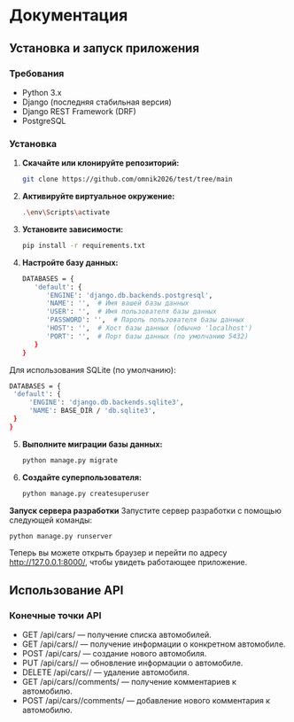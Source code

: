# Документация

## Установка и запуск приложения

### Требования

- Python 3.x
- Django (последняя стабильная версия)
- Django REST Framework (DRF)
- PostgreSQL

### Установка

1. **Скачайте или клонируйте репозиторий:**

   ```bash
   git clone https://github.com/omnik2026/test/tree/main

2. **Активируйте виртуальное окружение:**

   ```bash
   .\env\Scripts\activate

3. **Установите зависимости:**

   ```bash
   pip install -r requirements.txt
   
1. **Настройте базу данных:**

   ```bash
   DATABASES = {
      'default': {
         'ENGINE': 'django.db.backends.postgresql',
         'NAME': '',  # Имя вашей базы данных
         'USER': '',  # Имя пользователя базы данных
         'PASSWORD': '',  # Пароль пользователя базы данных
         'HOST': '',  # Хост базы данных (обычно 'localhost')
         'PORT': '',  # Порт базы данных (по умолчанию 5432)
      }
   }

Для использования SQLite (по умолчанию):

   ```bash
   DATABASES = {
    'default': {
        'ENGINE': 'django.db.backends.sqlite3',
        'NAME': BASE_DIR / 'db.sqlite3',
    }
}
```
5. **Выполните миграции базы данных:**
   ```bash
   python manage.py migrate

6. **Создайте суперпользователя:**
   ```bash
   python manage.py createsuperuser

**Запуск сервера разработки**
Запустите сервер разработки с помощью следующей команды:

   ```bash
   python manage.py runserver

 ```
Теперь вы можете открыть браузер и перейти по адресу http://127.0.0.1:8000/, чтобы увидеть работающее приложение.


## **Использование API**

### Конечные точки API
- GET /api/cars/ — получение списка автомобилей.
- GET /api/cars/<id>/ — получение информации о конкретном автомобиле.
- POST /api/cars/ — создание нового автомобиля.
- PUT /api/cars/<id>/ — обновление информации о автомобиле.
- DELETE /api/cars/<id>/ — удаление автомобиля.
- GET /api/cars/<id>/comments/ — получение комментариев к автомобилю.
- POST /api/cars/<id>/comments/ — добавление нового комментария к автомобилю.


